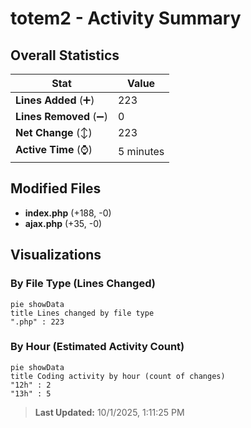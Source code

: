 # totem2 - Activity Summary 

## Overall Statistics

| Stat                   | Value                                                             |
| ---------------------- | ----------------------------------------------------------------- |
| **Lines Added** (➕)   | 223                                          |
| **Lines Removed** (➖) | 0                                        |
| **Net Change** (↕)    | 223                |
| **Active Time** (⌚)   | 5 minutes |


## Modified Files
- **index.php** (+188, -0)
- **ajax.php** (+35, -0)

## Visualizations

### By File Type (Lines Changed)

```mermaid
pie showData
title Lines changed by file type
".php" : 223
```

### By Hour (Estimated Activity Count)

```mermaid
pie showData
title Coding activity by hour (count of changes)
"12h" : 2
"13h" : 5
```


> **Last Updated:** 10/1/2025, 1:11:25 PM